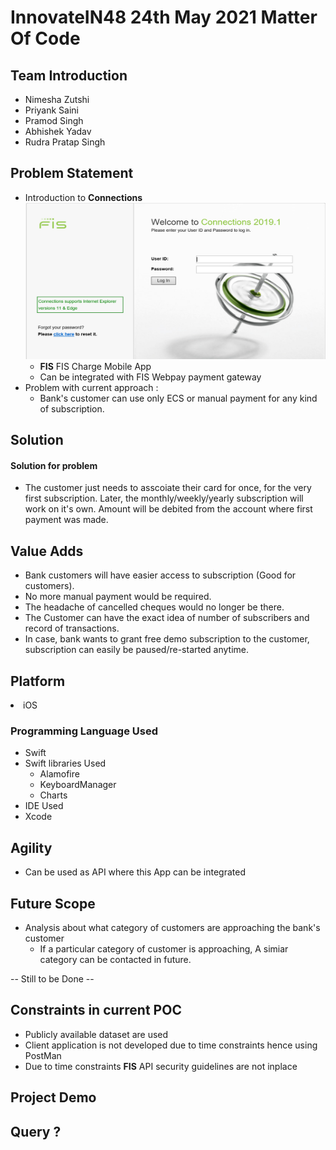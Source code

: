 <h1>InnovateIN48 24th May 2021  Matter Of Code</h1>
<h2>Team Introduction</h2>
<ul>
    <li>Nimesha Zutshi</li>
    <li>Priyank Saini</li>
    <li>Pramod Singh</li>
    <li>Abhishek Yadav</li>
    <li>Rudra Pratap Singh</li>
</ul>
<h2>Problem Statement</h2>
    <ul>
        <li>
            Introduction to <b>Connections</b>
            <br />
                <img width="500px" height="250px" style="width: 500px;height: 250px" src="https://raw.githubusercontent.com/priyanksaini2010/innovate/master/conn.PNG"/>
            <ul>
                <li><b>FIS</b> FIS Charge Mobile App </li>
                <li>
                    Can be integrated with FIS Webpay payment gateway
                </li>
            </ul>
        </li>
        <li> Problem with current approach :
            <ul>
                <li>Bank's customer can use only ECS or manual payment for any kind of subscription.</li>
            </ul>
        </li>
    </ul>
        
         
            
<h2>Solution</h2>
<h4>Solution for problem </h4>
    <ul>
        <li>
            The customer just needs to asscoiate their card for once, for the very first subscription.
	    Later, the monthly/weekly/yearly subscription will work on it's own. 
	    Amount will be debited from the account where first payment was made.
        </li>
    </ul>
<h2>Value Adds</h2>
<ul>
    <li>Bank customers will have easier access to subscription (Good for customers).</li>
    <li>No more manual payment would be required.</li>
    <li>The headache of cancelled cheques would no longer be there.</li>
    <li>The Customer can have the exact idea of number of subscribers and record of transactions.</li>
    <li>In case, bank wants to grant free demo subscription to the customer, subscription can easily
	be paused/re-started anytime. </li>
</ul>

<h2> Platform </h2>
    <li> iOS </li>

<h3>Programming Language Used </h3>	
<ul>
    <li>Swift</li>
    <li>
        Swift libraries Used
        <ul>
            <li> Alamofire </li>
            <li> KeyboardManager </li>
            <li> Charts </li>
        </ul>
    </li>
    <li>
	IDE Used
	<li> Xcode </li>
    </li>
</ul>

<h2>Agility</h2>
<ul>
    <li>Can be used as API where this App can be integrated</li>
</ul>
<h2>Future Scope</h2>
<ul>
    <li>
        Analysis about what category of customers are approaching the bank's customer
        <ul>
            <li>
                If a particular category of customer is approaching,
                A simiar category can be contacted in future.
            </li>
        </ul>
    </li>
</ul>

-- Still to be Done --
<h2>Constraints in current POC</h2>
<ul>
    <li>
        Publicly available dataset are used
    </li>
    <li>
        Client application is not developed due to time constraints hence using PostMan 
    </li>
    <li>
        Due to time constraints <b>FIS</b> API security guidelines are not inplace
    </li>
</ul>
<h2>Project Demo</h2>

<h2>Query ?</h2>
